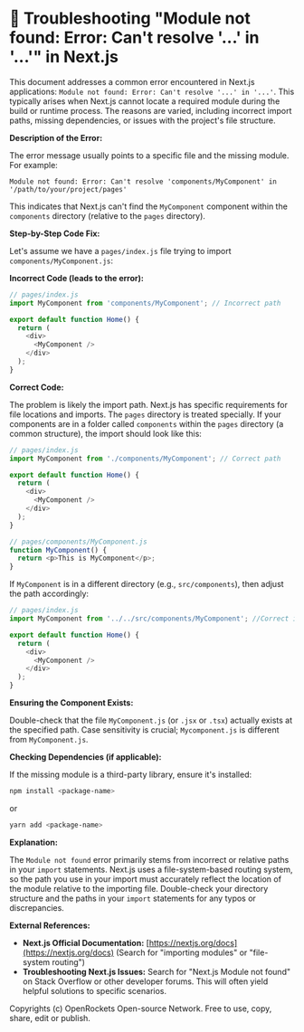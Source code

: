 # 🐞 Troubleshooting "Module not found: Error: Can't resolve '...' in '...'" in Next.js


This document addresses a common error encountered in Next.js applications:  `Module not found: Error: Can't resolve '...' in '...'`. This typically arises when Next.js cannot locate a required module during the build or runtime process.  The reasons are varied, including incorrect import paths, missing dependencies, or issues with the project's file structure.


**Description of the Error:**

The error message usually points to a specific file and the missing module. For example:

`Module not found: Error: Can't resolve 'components/MyComponent' in '/path/to/your/project/pages'`

This indicates that Next.js can't find the `MyComponent` component within the `components` directory (relative to the `pages` directory).


**Step-by-Step Code Fix:**

Let's assume we have a `pages/index.js` file trying to import `components/MyComponent.js`:

**Incorrect Code (leads to the error):**

```javascript
// pages/index.js
import MyComponent from 'components/MyComponent'; // Incorrect path

export default function Home() {
  return (
    <div>
      <MyComponent />
    </div>
  );
}
```

**Correct Code:**

The problem is likely the import path.  Next.js has specific requirements for file locations and imports.  The `pages` directory is treated specially.  If your components are in a folder called `components` within the `pages` directory (a common structure), the import should look like this:

```javascript
// pages/index.js
import MyComponent from './components/MyComponent'; // Correct path

export default function Home() {
  return (
    <div>
      <MyComponent />
    </div>
  );
}

// pages/components/MyComponent.js
function MyComponent() {
  return <p>This is MyComponent</p>;
}
```

If `MyComponent` is in a different directory (e.g., `src/components`), then adjust the path accordingly:


```javascript
// pages/index.js
import MyComponent from '../../src/components/MyComponent'; //Correct if MyComponent is in src/components

export default function Home() {
  return (
    <div>
      <MyComponent />
    </div>
  );
}
```

**Ensuring the Component Exists:**

Double-check that the file `MyComponent.js` (or `.jsx` or `.tsx`) actually exists at the specified path.  Case sensitivity is crucial; `Mycomponent.js` is different from `MyComponent.js`.

**Checking Dependencies (if applicable):**

If the missing module is a third-party library, ensure it's installed:

```bash
npm install <package-name>
```

or

```bash
yarn add <package-name>
```


**Explanation:**

The `Module not found` error primarily stems from incorrect or relative paths in your `import` statements. Next.js uses a file-system-based routing system, so the path you use in your import must accurately reflect the location of the module relative to the importing file.  Double-check your directory structure and the paths in your `import` statements for any typos or discrepancies.


**External References:**

* **Next.js Official Documentation:** [https://nextjs.org/docs](https://nextjs.org/docs) (Search for "importing modules" or "file-system routing")
* **Troubleshooting Next.js Issues:**  Search for "Next.js Module not found" on Stack Overflow or other developer forums.  This will often yield helpful solutions to specific scenarios.


Copyrights (c) OpenRockets Open-source Network. Free to use, copy, share, edit or publish.

